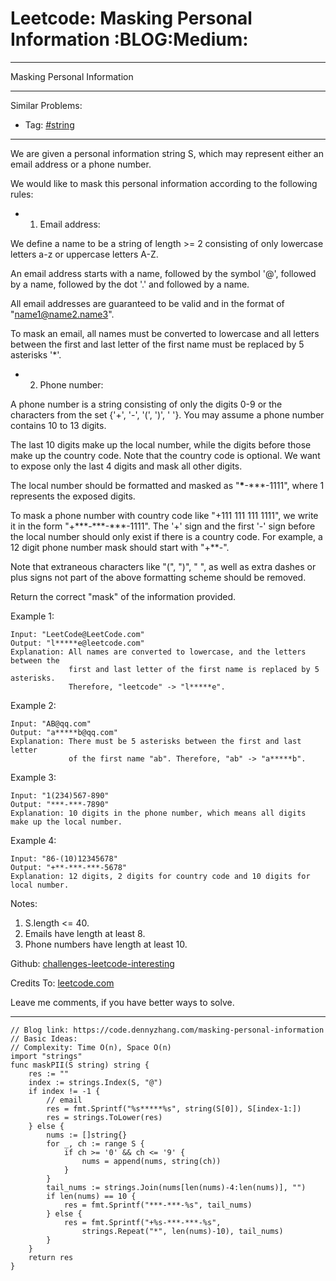 # Leetcode: Masking Personal Information     :BLOG:Medium:


---

Masking Personal Information  

---

Similar Problems:  
-   Tag: [#string](https://code.dennyzhang.com/tag/string)

---

We are given a personal information string S, which may represent either an email address or a phone number.  

We would like to mask this personal information according to the following rules:  

-   1. Email address:

We define a name to be a string of length >= 2 consisting of only lowercase letters a-z or uppercase letters A-Z.  

An email address starts with a name, followed by the symbol '@', followed by a name, followed by the dot '.' and followed by a name.  

All email addresses are guaranteed to be valid and in the format of "name1@name2.name3".  

To mask an email, all names must be converted to lowercase and all letters between the first and last letter of the first name must be replaced by 5 asterisks '\*'.  

-   2. Phone number:

A phone number is a string consisting of only the digits 0-9 or the characters from the set {'+', '-', '(', ')', ' '}. You may assume a phone number contains 10 to 13 digits.  

The last 10 digits make up the local number, while the digits before those make up the country code. Note that the country code is optional. We want to expose only the last 4 digits and mask all other digits.  

The local number should be formatted and masked as "**\***-\*\*\*-1111", where 1 represents the exposed digits.  

To mask a phone number with country code like "+111 111 111 1111", we write it in the form "+\*\*\*-\*\*\*-\*\*\*-1111".  The '+' sign and the first '-' sign before the local number should only exist if there is a country code.  For example, a 12 digit phone number mask should start with "+\*\*-".  

Note that extraneous characters like "(", ")", " ", as well as extra dashes or plus signs not part of the above formatting scheme should be removed.  

Return the correct "mask" of the information provided.  

Example 1:  

    Input: "LeetCode@LeetCode.com"
    Output: "l*****e@leetcode.com"
    Explanation: All names are converted to lowercase, and the letters between the
                 first and last letter of the first name is replaced by 5 asterisks.
                 Therefore, "leetcode" -> "l*****e".

Example 2:  

    Input: "AB@qq.com"
    Output: "a*****b@qq.com"
    Explanation: There must be 5 asterisks between the first and last letter 
                 of the first name "ab". Therefore, "ab" -> "a*****b".

Example 3:  

    Input: "1(234)567-890"
    Output: "***-***-7890"
    Explanation: 10 digits in the phone number, which means all digits make up the local number.

Example 4:  

    Input: "86-(10)12345678"
    Output: "+**-***-***-5678"
    Explanation: 12 digits, 2 digits for country code and 10 digits for local number.

Notes:  

1.  S.length <= 40.
2.  Emails have length at least 8.
3.  Phone numbers have length at least 10.

Github: [challenges-leetcode-interesting](https://github.com/DennyZhang/challenges-leetcode-interesting/tree/master/masking-personal-information)  

Credits To: [leetcode.com](https://leetcode.com/problems/masking-personal-information/description/)  

Leave me comments, if you have better ways to solve.  

---

    // Blog link: https://code.dennyzhang.com/masking-personal-information
    // Basic Ideas:
    // Complexity: Time O(n), Space O(n)
    import "strings"
    func maskPII(S string) string {
        res := ""
        index := strings.Index(S, "@")
        if index != -1 {
            // email
            res = fmt.Sprintf("%s*****%s", string(S[0]), S[index-1:])
            res = strings.ToLower(res)
        } else {
            nums := []string{}
            for _, ch := range S {
                if ch >= '0' && ch <= '9' {
                    nums = append(nums, string(ch))
                }
            }
            tail_nums := strings.Join(nums[len(nums)-4:len(nums)], "")
            if len(nums) == 10 {
                res = fmt.Sprintf("***-***-%s", tail_nums)
            } else {
                res = fmt.Sprintf("+%s-***-***-%s",
                    strings.Repeat("*", len(nums)-10), tail_nums)
            }
        }
        return res
    }